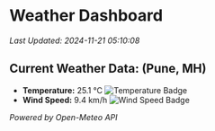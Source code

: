 
# Weather Dashboard

_Last Updated: 2024-11-21 05:10:08_

## Current Weather Data: (Pune, MH)
- **Temperature:** 25.1 °C ![Temperature Badge](https://img.shields.io/badge/Temperature-Medium%20Temp-green)
- **Wind Speed:** 9.4 km/h ![Wind Speed Badge](https://img.shields.io/badge/Wind%20Speed-Low%20Wind-blue)

*Powered by Open-Meteo API*
